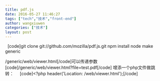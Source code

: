 ```yaml
---
title: pdf.js
date: 2016-05-27 11:46:27
tags: ["tech","技术","front-end"]
author: wangxiuwen
categories: ["技术"]
layout: post
---
```


 
[code]git clone git://github.com/mozilla/pdf.js.git
npm install
node make generic


/generic/web/viewer.html[/code]可以传递参数
[code]/generic/web/viewer.html?file=test.pdf[/code]
增添一个php文件做跳转：
 
 
[code]&lt;?php
    header('Location: /web/viewer.html');[/code]